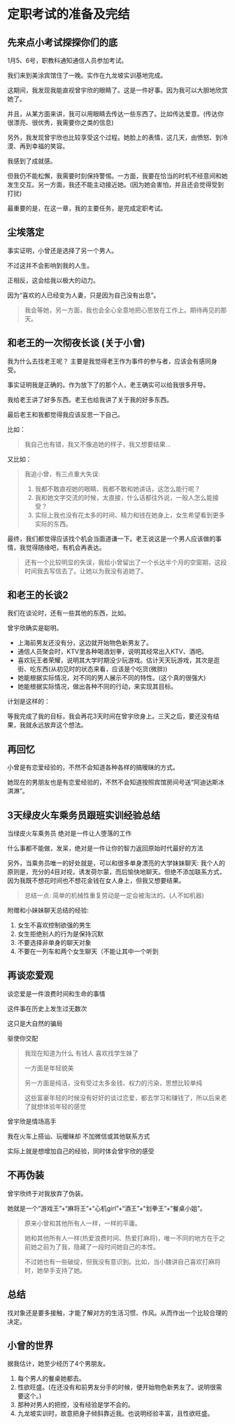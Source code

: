 # 定职考试的准备及完结

## 先来点小考试探探你们的底

1月5、6号，职教科通知通信人员参加考试。

我们来到美涂宾馆住了一晚。实作在九龙坡实训基地完成。

这期间，我发现我能直视曾宇欣的眼睛了。这是一件好事。因为我可以大胆地欣赏她了。

并且，从某方面来讲，我可以用眼睛去传达一些东西了。比如传达爱意。\(传达你很漂亮、很优秀，我需要你之类的信息\)

另外，我发现曾宇欣也比较享受这个过程。她脸上的表情，这几天，由愤怒、到冷漠、再到幸福的笑容。

我感到了成就感。



但我仍不能松懈，我需要时刻保持警惕。一方面，我要在恰当的时机不经意间和她发生交互。另一方面，我还不能主动接近她。\(因为她会害怕，并且还会觉得受到打扰\)

最重要的是，在这一章，我的主要任务，是完成定职考试。

## 尘埃落定

事实证明，小曾还是选择了另一个男人。

不过这并不会影响到我的人生。

正相反，这会给我以极大的动力。

因为“喜欢的人已经变为人妻，只是因为自己没有出息”。

> 我会等她，另一方面，我也会全心全意地把心思放在工作上。期待再见的那天。

## 和老王的一次彻夜长谈 \(关于小曾\)

我为什么去找老王呢？ 主要是我觉得老王作为事件的参与者，应该会有感同身受。

事实证明我是正确的。作为放下了的那个人，老王确实可以给我很多开导。

我给老王讲了好多东西。老王也给我讲了关于我的好多东西。

最后老王和我都觉得我应该反思一下自己。

比如：

> 我自己也有错，我又不像追她的样子，我又想要结果…

又比如：

> 我追小曾，有三点重大失误:
>
> 1. 我都不敢直视她的眼睛、我都不敢和她讲话，这怎么能行呢？
> 2. 我和她文字交流的时候，太直接，什么话都往外说，一般人怎么能接受？
> 3. 实际上我也没有花太多的时间、精力和钱在她身上，女生希望看到更多实际的东西。

最终，我们都觉得应该找个机会当面道谦一下。老王说这是一个男人应该做的事情，我觉得随缘吧，有机会再表达。 

> 还有一个比较明显的失误，我给小曾留出了一个长达半个月的空窗期，这段时间我去写信去了。让她以为我没有追她了。

## 和老王的长谈2

我们在谈论时，还有一些其他的东西，比如。

曾宇欣确实是聪明。

* 上海前男友还没有分，这边就开始物色新男友了。
* 通信人员聚会时，KTV里各种喝酒划拳，说明其经常出入KTV、酒吧。
* 喜欢玩王者荣耀，说明其大学时期没少玩游戏。估计天天玩游戏，其次是逛街、吃东西\(从初见时的状态来看，应该是个吃货\(微胖\)\)
* 她能根据实际情况，对不同的男人展示不同的特性。\(这个真的很强大\)
* 她能根据实际情况，做出各种不同的行动，来实现其目标。

计划是这样的：

等我完成了我的目标，我会再花3天时间在曾宇欣身上。三天之后，要还没有结果，我就永远放弃这个想法。

## 再回忆

小曾是有恋爱经验的，不然不会知道各种各样的搞暧昧的方式。

她现在的男朋友也是有恋爱经验的，不然不会知道按照宾馆房间号送“阿迪达斯冰淇淋”。

## 3天绿皮火车乘务员跟班实训经验总结

当绿皮火车乘务员 绝对是一件让人堕落的工作

什么事都不能做，发呆，绝对是一件让你的智力返回原始时代最好的方法

另外，当乘务员唯一的好处就是，可以和很多单身漂亮的大学妹妹聊天: 我个人的原则是，充分的4目对视，诱发荷尔蒙，而后愉快地聊天。但绝不添加联系方式，因为我既不想花时间也不想花金钱在女人身上，但我又想要结果。

> 总结一点: 简单的机械性重复劳动是一定会被淘汰的。\(人不如机器\)

附赠和小妹妹聊天总结的经验:

1. 女生不喜欢控制欲强的男生
2. 女生拒绝别人的行为是保持沉默
3. 不要选择非单身的聊天对象
4. 不要在一列车和两个女生聊天（不能让其中一个听到

## 再谈恋爱观

谈恋爱是一件浪费时间和生命的事情

这件事在历史上发生过无数次

这只是大自然的骗局

驱使你交配

> 我现在知道为什么 有钱人 喜欢找学生妹了
>
> 一方面是年轻貌美
>
> 另一方面是纯洁，没有受过太多金钱、权力的污染，思想比较单纯
>
> 这些富豪年轻的时候没有好好的谈过恋爱，都去学习和赚钱了，所以后来老了就想体验年轻的感觉

曾宇欣是情场高手

我在火车上搭讪、玩暧昧却 不加微信或其他联系方式

实际上就是想增加自己的经验，同时体会曾宇欣的感受

## 不再伪装

曾宇欣终于对我放弃了伪装。

她就是一个“游戏王”+“麻将王”+“心机girl”+“酒王”+“划拳王”+“餐桌小姐”。

> 原来小曾和其他所有人一样，一样的平庸。
>
> 她和其他所有人一样\(热爱浪费时间、热爱打麻将\)，唯一不同的地方在于之前她之前为了我，隐藏了一段时间她自己的本性。
>
> 不过她也有一些破绽，但我没有意识到。比如，当小魏讲自己喜欢打麻将时，她举手支持了她。

## 总结

找对象还是要多接触，才能了解对方的生活习惯、作风。从而作出一个比较合理的决定。

## 小曾的世界

据我估计，她至少经历了4个男朋友。

1. 每个男人的餐桌她都去。
2. 性欲旺盛。\(在还没有和前男友分手的时候，便开始物色新男友了。说明很需要这个。\)
3. 那种对男人的把控，没有经验是学不会的。
4. 九龙坡实训时，故意把身子倾斜靠近我。也说明经验丰富，且性欲旺盛。



